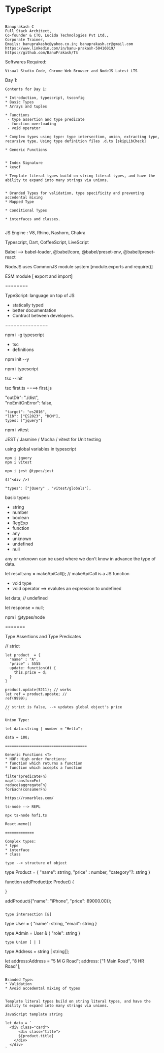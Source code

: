 # TypeScript

```

Banuprakash C
Full Stack Architect,
Co-founder & CTO, Lucida Technologies Pvt Ltd.,
Corporate Trainer,
Emails: banuprakashc@yahoo.co.in; banuprakash.cr@gmail.com
https://www.linkedin.com/in/banu-prakash-50416019/
https://github.com/BanuPrakash/TS

```
Softwares Required:
```
Visual Studio Code, Chrome Web Browser and NodeJS Latest LTS
```

Day 1:
```
Contents for Day 1:

* Introduction, typescript, tsconfig
* Basic Types
* Arrays and tuples

* Functions
 - type assertion and type predicate
 - function overloading
 - void operator
   
* Complex types using type: type intersection, union, extracting type, recursive type, Using type definition files .d.ts [skipLibCheck]

* Generic Functions


* Index Signature
* keyof 

* Template literal types build on string literal types, and have the ability to expand into many strings via unions.


* Branded Types for validation, type specificity and preventing accedental mixing
* Mapped Type

* Conditional Types

* interfaces and classes.


```

JS Engine : V8, Rhino, Nashorn, Chakra

Typescript, Dart, CoffeeScript, LiveScript 

Babel --> babel-loader, @babel/core, @babel/preset-env, @babel/preset-react

NodeJS uses CommonJS module system [module.exports and require()]

ESM module [ export and import]

========

TypeScript: language on top of JS
* statically typed
* better documentation
* Contract between developers.

===============

npm i -g typescript

* tsc
* definitions

npm init --y

npm i typescript

tsc --init

tsc first.ts ====> first.js

 "outDir": "./dist",      
   "noEmitOnError": false, 

    "target": "es2016",                                 
    "lib": ["ES2023", "DOM"],  
    types: ["jquery"]

npm i vitest

JEST / Jasmine / Mocha / vitest for Unit testing

using global variables in typescript

```
npm i jquery
npm i vitest

npm i jest @types/jest

$("<div />)

"types": ["jQuery" , "vitest/globals"],  

```

basic types:
* string
* number
* boolean
* RegExp
* function
* any
* unknown
* undefined
* null

any or unknown can be used where we don't know in advance the type of data.

let result:any = makeApiCall(); // makeApiCall is a JS function

* void type
* void operator ==> evalutes an expression to undefined

let data; // undefined

let response = null;

npm i @types/node

=======

Type Assertions and Type Predicates

// strict

```
let product  = {
  "name" : "A",
  "price" : 5555
  update: function(d) {
    this.price = d;
  }
}

product.update(5211); // works
let ref = product.update; //
ref(9999);

// strict is false, --> updates global object's price
``

Union Type:

let data:string | number = "Hello";

data = 100;

=====================================

Generic Functions <T>
* HOF: High order functions:
* function which returns a function
* function which accepts a function

filter(predicateFn)
map(transformFn)
reduce(aggregateFn)
forEach(consumerFn)

https://rxmarbles.com/

ts-node --> REPL

npx ts-node hof1.ts

React.memo()

=============

Complex types:
* type
* interface
* class 

type --> structure of object

```
type Product = {
  "name": strring,
  "price" : number,
  "category"?: string
}

function addProduct(p: Product) {

}

addProduct({"name": "iPhone", "price": 89000.00});

```

type intersection [&]

```
type User = {
  "name": string,
  "email": string
}

type Admin = User & {
  "role": string
}

```
type Union [ | ]

```
type Address = string | string[];

let address:Address = "5 M G Road";
address: ["1 Main Road", "8 HR Road"];

```

Branded Type:
* Validation
* Avoid accedental mixing of types


Template literal types build on string literal types, and have the ability to expand into many strings via unions.

JavaScript template string

let data = `
  <div class="card">
      <div class="title">
      ${product.title}
    </div>
  </div>
`